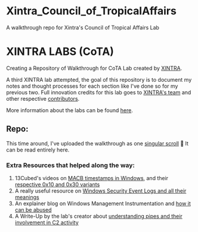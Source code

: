 # Xintra_Council_of_TropicalAffairs
A walkthrough repo for Xintra's Council of Tropical Affairs Lab


# XINTRA LABS (CoTA)
Creating a Repository of Walkthrough for CoTA Lab created by [XINTRA](https://www.xintra.org/). 

A third XINTRA lab attempted, the goal of this repository is to document my notes and thought processes for each section like I've done so for my previous two. 
Full innovation credits for this lab goes to [XINTRA's team](https://www.xintra.org/#:~:text=Learn%20from%20our%0AExperienced%20Trainers) and other respective [contributors](https://www.xintra.org/labs#:~:text=BEHIND%20THE%20LAB-,Lab%20Contributors,-Each%20lab%20is). 

More information about the labs can be found [here](https://www.xintra.org/labs).

## Repo:
This time around, I've uploaded the walkthrough as one [singular scroll](https://github.com/Ragmthy/Xintra_Council_of_TropicalAffairs/blob/main/CoTA%20Lab%20Walkthrough%20-%20Complete.md) 📜 It can be read entirely here.

### Extra Resources that helped along the way:
1. 13Cubed's videos on [MACB timestamps in Windows](https://www.youtube.com/watch?v=OTea54BelTg&t=1s), and their [respective 0x10 and 0x30 variants](https://www.youtube.com/watch?v=_qElVZJqlGY&t=844s)
2. A really useful resource on [Windows Security Event Logs and all their meanings](https://www.ultimatewindowssecurity.com/securitylog/encyclopedia/default.aspx?i=j)
3. An explainer blog on Windows Management Instrumentation and [how it can be abused](https://www.varonis.com/blog/wmi-windows-management-instrumentation)
4. A Write-Up by the lab's creator about [understanding pipes and their involvement in C2 activity](https://svch0st.medium.com/guide-to-named-pipes-and-hunting-for-cobalt-strike-pipes-dc46b2c5f575)
